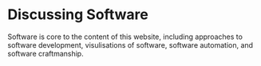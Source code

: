 Discussing Software
===================

Software is core to the content of this website, including approaches to software development, visulisations of software, software automation, and software craftmanship.